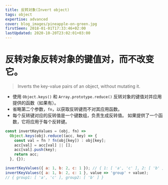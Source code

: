 ```yaml
---
title: 反转对象(Invert object)
tags: object
expertise: advanced
cover: blog_images/pineapple-on-green.jpg
firstSeen: 2018-01-01T17:33:46+02:00
lastUpdated: 2020-10-20T23:02:01+03:00
---
```


# 反转对象反转对象的键值对，而不改变它。
> Inverts the key-value pairs of an object, without mutating it.

- 使用 `Object.keys()` 和 `Array.prototype.reduce()` 反转对象的键值对并应用提供的函数（如果有）。
- 省略第二个参数，`fn`，以获取反转键而不对其应用函数。
- 每个反转键对应的反转值是一个键数组，负责生成反转值。 如果提供了一个函数，它将应用于每个反转键。

```js
const invertKeyValues = (obj, fn) =>
  Object.keys(obj).reduce((acc, key) => {
    const val = fn ? fn(obj[key]) : obj[key];
    acc[val] = acc[val] || [];
    acc[val].push(key);
    return acc;
  }, {});
```

```js
invertKeyValues({ a: 1, b: 2, c: 1 }); // { 1: [ 'a', 'c' ], 2: [ 'b' ] }
invertKeyValues({ a: 1, b: 2, c: 1 }, value => 'group' + value);
// { group1: [ 'a', 'c' ], group2: [ 'b' ] }
```
